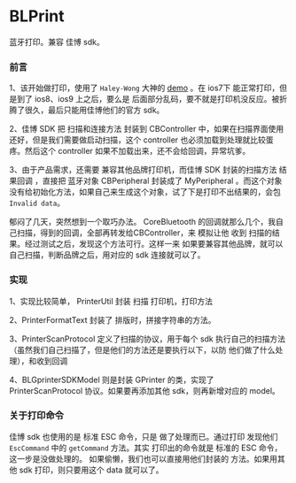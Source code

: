 # BLPrint
蓝牙打印。兼容 佳博 sdk。

### 前言

1、该开始做打印，使用了 `Haley-Wong` 大神的 [demo](https://github.com/Haley-Wong/HLBluetoothDemo) 。在 ios7下 能正常打印，但是到了 ios8、ios9 上之后，要么是 后面部分乱码，要不就是打印机没反应。被折腾了很久，最后只能用佳博他们的官方 sdk。

2、佳博 SDK 把 扫描和连接方法 封装到 CBController 中，如果在扫描界面使用还好，但是我们需要做启动扫描，这个 controller 也必须加载到处理就比较蛋疼。然后这个 controller 如果不加载出来，还不会给回调，异常坑爹。

3、由于产品需求，还需要 兼容其他品牌打印机，而佳博 SDK 封装的扫描方法 结果回调 ，直接把 蓝牙对象 CBPeripheral 封装成了 MyPeripheral 。而这个对象 没有给初始化方法，如果自己来生成这个对象，试了下是打印不出结果的，会包 `Invalid data`。 


郁闷了几天，突然想到一个取巧办法。  CoreBluetooth 的回调就那么几个，我自己扫描，得到的回调，全部再转发给CBController，来 模拟让他 收到 扫描的结果。经过测试之后，发现这个方法可行。这样一来 如果要兼容其他品牌，就可以自己扫描，判断品牌之后，用对应的 sdk 连接就可以了。


### 实现

1、实现比较简单， PrinterUtil 封装 扫描 打印机，打印方法

2、PrinterFormatText 封装了 排版时，拼接字符串的方法。

3、PrinterScanProtocol 定义了扫描的协议，用于每个 sdk 执行自己的扫描方法（虽然我们自己扫描了，但是他们的方法还是要执行以下，以防 他们做了什么处理），和收到回调

4、BLGprinterSDKModel 则是封装 GPrinter 的类，实现了 PrinterScanProtocol 协议。如果要再添加其他 sdk，则再新增对应的 model。


### 关于打印命令

佳博 sdk 也使用的是 标准 ESC 命令，只是 做了处理而已。通过打印 发现他们 `EscCommand` 中的 `getCommand` 方法。其实 打印出的命令就是 标准的 ESC 命令，这一步是没做处理的。 如果偷懒，我们也可以直接用他们封装的 方法。如果用其他 sdk 打印，则只要用这个 data 就可以了。


